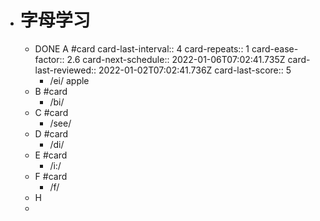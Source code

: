 - # 字母学习
	- DONE A #card
	  card-last-interval:: 4
	  card-repeats:: 1
	  card-ease-factor:: 2.6
	  card-next-schedule:: 2022-01-06T07:02:41.735Z
	  card-last-reviewed:: 2022-01-02T07:02:41.736Z
	  card-last-score:: 5
		- /ei/ apple
	- B #card
		- /bi/
	- C #card
		- /see/
	- D #card
		- /di/
	- E #card
		- /i:/
	- F #card
		- /f/
	- H
	-